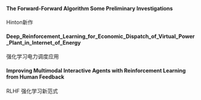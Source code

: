 #### The Forward-Forward Algorithm Some Preliminary Investigations

Hinton新作

#### Deep_Reinforcement_Learning_for_Economic_Dispatch_of_Virtual_Power_Plant_in_Internet_of_Energy

强化学习电力调度应用

#### Improving Multimodal Interactive Agents with Reinforcement Learning from Human Feedback

RLHF 强化学习新范式